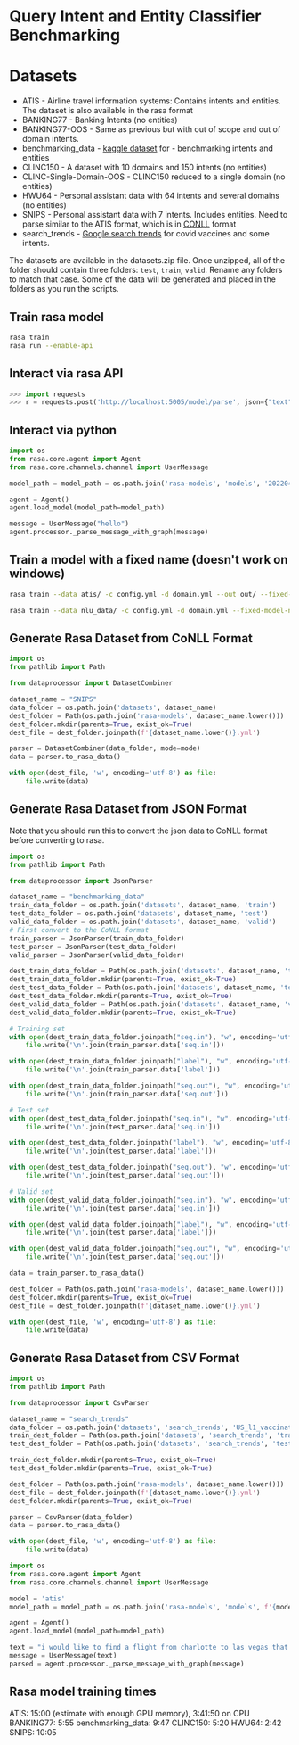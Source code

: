 # Query Intent and Entity Classifier Benchmarking

# Datasets
- ATIS - Airline travel information systems: Contains intents and entities. The dataset is also available in the rasa format
- BANKING77 - Banking Intents (no entities)
- BANKING77-OOS - Same as previous but with out of scope and out of domain intents.
- benchmarking_data - [kaggle dataset](https://www.kaggle.com/datasets/joydeb28/nlp-benchmarking-data-for-intent-and-entity) for - benchmarking intents and entities
- CLINC150 - A dataset with 10 domains and 150 intents (no entities)
- CLINC-Single-Domain-OOS - CLINC150 reduced to a single domain (no entities)
- HWU64 - Personal assistant data with 64 intents and several domains (no entities)
- SNIPS - Personal assistant data with 7 intents. Includes entities. Need to parse similar to the ATIS format, which is in [CONLL](https://nlpforge.com/2021/07/13/data-annotation-for-named-entity-recognition-part-1/) format
- search_trends - [Google search trends](https://storage.googleapis.com/covid19-open-data/covid19-vaccination-search-insights/top_queries/US_l1_vaccination_trending_searches.csv) for covid vaccines and some intents.

The datasets are available in the datasets.zip file. Once unzipped, all of the folder should contain three folders: `test`, `train`, `valid`. Rename any folders to match that case. Some of the data will be generated and placed in the folders as you run the scripts.

## Train rasa model
```bash
rasa train
rasa run --enable-api
```

## Interact via rasa API
```python
>>> import requests
>>> r = requests.post('http://localhost:5005/model/parse', json={"text": "hi there"})
```


## Interact via python
```python
import os
from rasa.core.agent import Agent
from rasa.core.channels.channel import UserMessage

model_path = model_path = os.path.join('rasa-models', 'models', '20220409-202441-old-falloff.tar.gz')

agent = Agent()
agent.load_model(model_path=model_path)

message = UserMessage("hello")
agent.processor._parse_message_with_graph(message)
```

## Train a model with a fixed name (doesn't work on windows)
```bash
rasa train --data atis/ -c config.yml -d domain.yml --out out/ --fixed-model-name foo nlu

rasa train --data nlu_data/ -c config.yml -d domain.yml --fixed-model-name foo nlu
```

## Generate Rasa Dataset from CoNLL Format
```python
import os
from pathlib import Path

from dataprocessor import DatasetCombiner

dataset_name = "SNIPS"
data_folder = os.path.join('datasets', dataset_name)
dest_folder = Path(os.path.join('rasa-models', dataset_name.lower()))
dest_folder.mkdir(parents=True, exist_ok=True)
dest_file = dest_folder.joinpath(f'{dataset_name.lower()}.yml')

parser = DatasetCombiner(data_folder, mode=mode)
data = parser.to_rasa_data()

with open(dest_file, 'w', encoding='utf-8') as file:
    file.write(data)

```

## Generate Rasa Dataset from JSON Format
Note that you should run this to convert the json data to CoNLL format before converting to rasa.
```python
import os
from pathlib import Path

from dataprocessor import JsonParser

dataset_name = "benchmarking_data"
train_data_folder = os.path.join('datasets', dataset_name, 'train')
test_data_folder = os.path.join('datasets', dataset_name, 'test')
valid_data_folder = os.path.join('datasets', dataset_name, 'valid')
# First convert to the CoNLL format
train_parser = JsonParser(train_data_folder)
test_parser = JsonParser(test_data_folder)
valid_parser = JsonParser(valid_data_folder)

dest_train_data_folder = Path(os.path.join('datasets', dataset_name, 'train'))
dest_train_data_folder.mkdir(parents=True, exist_ok=True)
dest_test_data_folder = Path(os.path.join('datasets', dataset_name, 'test'))
dest_test_data_folder.mkdir(parents=True, exist_ok=True)
dest_valid_data_folder = Path(os.path.join('datasets', dataset_name, 'valid'))
dest_valid_data_folder.mkdir(parents=True, exist_ok=True)

# Training set
with open(dest_train_data_folder.joinpath("seq.in"), "w", encoding='utf-8') as file:
    file.write('\n'.join(train_parser.data['seq.in']))

with open(dest_train_data_folder.joinpath("label"), "w", encoding='utf-8') as file:
    file.write('\n'.join(train_parser.data['label']))

with open(dest_train_data_folder.joinpath("seq.out"), "w", encoding='utf-8') as file:
    file.write('\n'.join(train_parser.data['seq.out']))

# Test set
with open(dest_test_data_folder.joinpath("seq.in"), "w", encoding='utf-8') as file:
    file.write('\n'.join(test_parser.data['seq.in']))

with open(dest_test_data_folder.joinpath("label"), "w", encoding='utf-8') as file:
    file.write('\n'.join(test_parser.data['label']))

with open(dest_test_data_folder.joinpath("seq.out"), "w", encoding='utf-8') as file:
    file.write('\n'.join(test_parser.data['seq.out']))

# Valid set
with open(dest_valid_data_folder.joinpath("seq.in"), "w", encoding='utf-8') as file:
    file.write('\n'.join(test_parser.data['seq.in']))

with open(dest_valid_data_folder.joinpath("label"), "w", encoding='utf-8') as file:
    file.write('\n'.join(test_parser.data['label']))

with open(dest_valid_data_folder.joinpath("seq.out"), "w", encoding='utf-8') as file:
    file.write('\n'.join(test_parser.data['seq.out']))

data = train_parser.to_rasa_data()

dest_folder = Path(os.path.join('rasa-models', dataset_name.lower()))
dest_folder.mkdir(parents=True, exist_ok=True)
dest_file = dest_folder.joinpath(f'{dataset_name.lower()}.yml')

with open(dest_file, 'w', encoding='utf-8') as file:
    file.write(data)
```
## Generate Rasa Dataset from CSV Format
```python
import os
from pathlib import Path

from dataprocessor import CsvParser

dataset_name = "search_trends"
data_folder = os.path.join('datasets', 'search_trends', 'US_l1_vaccination_trending_searches.csv')
train_dest_folder = Path(os.path.join('datasets', 'search_trends', 'train'))
test_dest_folder = Path(os.path.join('datasets', 'search_trends', 'test'))

train_dest_folder.mkdir(parents=True, exist_ok=True)
test_dest_folder.mkdir(parents=True, exist_ok=True)

dest_folder = Path(os.path.join('rasa-models', dataset_name.lower()))
dest_file = dest_folder.joinpath(f'{dataset_name.lower()}.yml')
dest_folder.mkdir(parents=True, exist_ok=True)

parser = CsvParser(data_folder)
data = parser.to_rasa_data()

with open(dest_file, 'w', encoding='utf-8') as file:
    file.write(data)
```

```python
import os
from rasa.core.agent import Agent
from rasa.core.channels.channel import UserMessage

model = 'atis'
model_path = model_path = os.path.join('rasa-models', 'models', f'{model}.tar.gz')

agent = Agent()
agent.load_model(model_path=model_path)

text = "i would like to find a flight from charlotte to las vegas that makes a stop in st. louis"
message = UserMessage(text)
parsed = agent.processor._parse_message_with_graph(message)

```

## Rasa model training times
ATIS: 15:00 (estimate with enough GPU memory), 3:41:50 on CPU
BANKING77: 5:55
benchmarking_data: 9:47
CLINC150: 5:20
HWU64: 2:42
SNIPS: 10:05